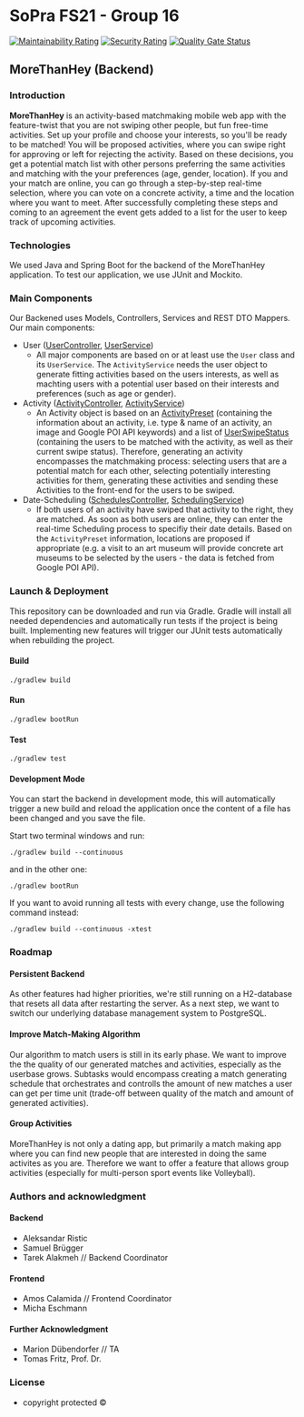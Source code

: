# SoPra FS21 - Group 16

[![Maintainability Rating](https://sonarcloud.io/api/project_badges/measure?project=sopra-fs21-group-16_mth-server&metric=sqale_rating)](https://sonarcloud.io/dashboard?id=sopra-fs21-group-16_mth-server)
[![Security Rating](https://sonarcloud.io/api/project_badges/measure?project=sopra-fs21-group-16_mth-server&metric=security_rating)](https://sonarcloud.io/dashboard?id=sopra-fs21-group-16_mth-server)
[![Quality Gate Status](https://sonarcloud.io/api/project_badges/measure?project=sopra-fs21-group-16_mth-server&metric=alert_status)](https://sonarcloud.io/dashboard?id=sopra-fs21-group-16_mth-server)

## MoreThanHey (Backend)

### Introduction
**MoreThanHey** is an activity-based matchmaking mobile web app with the feature-twist that you are not swiping other people, but fun free-time activities. Set up your profile and choose your interests, so you'll be ready to be matched! You will be proposed activities, where you can swipe right for approving or left for rejecting the activity. Based on these decisions, you get a potential match list with other persons preferring the same activities and matching with the your preferences (age, gender, location). If you and your match are online, you can go through a step-by-step real-time selection, where you can vote on a concrete activity, a time and the location where you want to meet. After successfully completing these steps and coming to an agreement the event gets added to a list for the user to keep track of upcoming activities.

### Technologies
We used Java and Spring Boot for the backend of the MoreThanHey application. To test our application, we use JUnit and Mockito. 

### Main Components
Our Backened uses Models, Controllers, Services and REST DTO Mappers. Our main components:
- User ([UserController](https://github.com/sopra-fs21-group-16/mth-server/blob/master/src/main/java/ch/uzh/ifi/hase/soprafs21/controller/UserController.java), [UserService](https://github.com/sopra-fs21-group-16/mth-server/tree/master/src/main/java/ch/uzh/ifi/hase/soprafs21/service))
    - All major components are based on or at least use the `User` class and its `UserService`. The `ActivityService` needs the user object to generate fitting activities based on the users interests, as well as machting users with a potential user based on their interests and preferences (such as age or gender).
- Activity ([ActivityController](https://github.com/sopra-fs21-group-16/mth-server/blob/master/src/main/java/ch/uzh/ifi/hase/soprafs21/controller/ActivityController.java), [ActivityService](https://github.com/sopra-fs21-group-16/mth-server/blob/master/src/main/java/ch/uzh/ifi/hase/soprafs21/service/ActivityService.java))
    - An Activity object is based on an [ActivityPreset](https://github.com/sopra-fs21-group-16/mth-server/blob/master/src/main/java/ch/uzh/ifi/hase/soprafs21/entities/ActivityPreset.java) (containing the information about an activity, i.e. type & name of an activity, an image and Google POI API keywords) and a list of [UserSwipeStatus](https://github.com/sopra-fs21-group-16/mth-server/blob/master/src/main/java/ch/uzh/ifi/hase/soprafs21/entities/UserSwipeStatus.java) (containing the users to be matched with the activity, as well as their current swipe status). Therefore, generating an activity encompasses the matchmaking process: selecting users that are a potential match for each other, selecting potentially interesting activities for them, generating these activities and sending these Activities to the front-end for the users to be swiped.
- Date-Scheduling ([SchedulesController](https://github.com/sopra-fs21-group-16/mth-server/blob/master/src/main/java/ch/uzh/ifi/hase/soprafs21/controller/SchedulesController.java), [SchedulingService](https://github.com/sopra-fs21-group-16/mth-server/blob/master/src/main/java/ch/uzh/ifi/hase/soprafs21/service/SchedulingService.java))
    - If both users of an activity have swiped that activity to the right, they are matched. As soon as both users are online, they can enter the real-time Scheduling process to specifiy their date details. Based on the `ActivityPreset` information, locations are proposed if appropriate (e.g. a visit to an art museum will provide concrete art museums to be selected by the users - the data is fetched from Google POI API).

### Launch & Deployment
This repository can be downloaded and run via Gradle. Gradle will install all needed dependencies and automatically run tests if the project is being built. Implementing new features will trigger our JUnit tests automatically when rebuilding the project.

#### Build
```
./gradlew build
```
#### Run
```
./gradlew bootRun
```
#### Test
```
./gradlew test
```
#### Development Mode
You can start the backend in development mode, this will automatically trigger a new build and reload the application
once the content of a file has been changed and you save the file.

Start two terminal windows and run:

`./gradlew build --continuous`

and in the other one:

`./gradlew bootRun`

If you want to avoid running all tests with every change, use the following command instead:

`./gradlew build --continuous -xtest`

### Roadmap
#### Persistent Backend 
As other features had higher priorities, we're still running on a H2-database that resets all data after restarting the server. As a next step, we want to switch our underlying database management system to PostgreSQL. 

#### Improve Match-Making Algorithm
Our algorithm to match users is still in its early phase. We want to improve the the quality of our generated matches and activities, especially as the userbase grows. Subtasks would encompass creating a match generating schedule that orchestrates and controlls the amount of new matches a user can get per time unit (trade-off between quality of the match and amount of generated activities).

#### Group Activities
MoreThanHey is not only a dating app, but primarily a match making app where you can find new people that are interested in doing the same activites as you are. Therefore we want to offer a feature that allows group activities (especially for multi-person sport events like Volleyball).

### Authors and acknowledgment
#### Backend 
- Aleksandar Ristic
- Samuel Brügger
- Tarek Alakmeh // Backend Coordinator

#### Frontend
- Amos Calamida // Frontend Coordinator
- Micha Eschmann

#### Further Acknowledgment
- Marion Dübendorfer // TA
- Tomas Fritz, Prof. Dr.

### License
- copyright protected &copy; 
